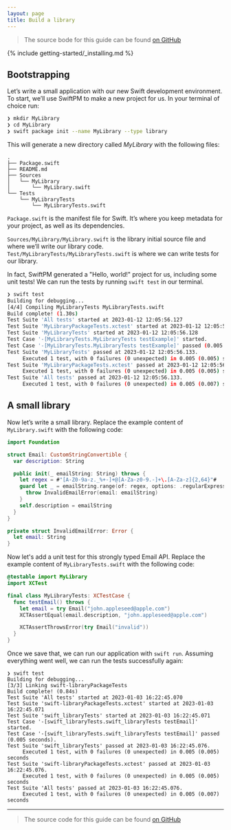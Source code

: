 ```yaml
---
layout: page
title: Build a library
---
```


> The source bode for this guide can be found [on GitHub](https://github.com/apple/swift-getting-started-package-library)

{% include getting-started/_installing.md %}

## Bootstrapping

Let’s write a small application with our new Swift development environment.
To start, we’ll use SwiftPM to make a new project for us. In your terminal of choice run:

~~~bash
❯ mkdir MyLibrary
❯ cd MyLibrary
❯ swift package init --name MyLibrary --type library
~~~

This will generate a new directory called _MyLibrary_ with the following files:

~~~no-highlight
.
├── Package.swift
├── README.md
├── Sources
│   └── MyLibrary
│       └── MyLibrary.swift
└── Tests
    └── MyLibraryTests
        └── MyLibraryTests.swift
~~~

`Package.swift` is the manifest file for Swift. It’s where you keep metadata for your project, as well as its dependencies.

`Sources/MyLibrary/MyLibrary.swift` is the library initial source file and where we’ll write our library code.
`Test/MyLibraryTests/MyLibraryTests.swift` is where we can write tests for our library.

In fact, SwiftPM generated a "Hello, world!" project for us, including some unit tests!
We can run the tests by running  `swift test`  in our terminal.

~~~bash
❯ swift test
Building for debugging...
[4/4] Compiling MyLibraryTests MyLibraryTests.swift
Build complete! (1.30s)
Test Suite 'All tests' started at 2023-01-12 12:05:56.127
Test Suite 'MyLibraryPackageTests.xctest' started at 2023-01-12 12:05:56.128
Test Suite 'MyLibraryTests' started at 2023-01-12 12:05:56.128
Test Case '-[MyLibraryTests.MyLibraryTests testExample]' started.
Test Case '-[MyLibraryTests.MyLibraryTests testExample]' passed (0.005 seconds).
Test Suite 'MyLibraryTests' passed at 2023-01-12 12:05:56.133.
	 Executed 1 test, with 0 failures (0 unexpected) in 0.005 (0.005) seconds
Test Suite 'MyLibraryPackageTests.xctest' passed at 2023-01-12 12:05:56.133.
	 Executed 1 test, with 0 failures (0 unexpected) in 0.005 (0.005) seconds
Test Suite 'All tests' passed at 2023-01-12 12:05:56.133.
	 Executed 1 test, with 0 failures (0 unexpected) in 0.005 (0.007) seconds
~~~

## A small library

Now let’s write a small library.
Replace the example content of `MyLibrary.swift` with the following code:

~~~swift
import Foundation

struct Email: CustomStringConvertible {
  var description: String

  public init(_ emailString: String) throws {
    let regex = #"[A-Z0-9a-z._%+-]+@[A-Za-z0-9.-]+\.[A-Za-z]{2,64}"#
    guard let _ = emailString.range(of: regex, options: .regularExpression) else {
      throw InvalidEmailError(email: emailString)
    }
    self.description = emailString
  }
}

private struct InvalidEmailError: Error {
  let email: String
}
~~~

Now let's add a unit test for this strongly typed Email API.
Replace the example content of `MyLibraryTests.swift` with the following code:

~~~swift
@testable import MyLibrary
import XCTest

final class MyLibraryTests: XCTestCase {
  func testEmail() throws {
    let email = try Email("john.appleseed@apple.com")
    XCTAssertEqual(email.description, "john.appleseed@apple.com")

    XCTAssertThrowsError(try Email("invalid"))
  }
}
~~~

Once we save that, we can run our application with `swift run`.
Assuming everything went well, we can run the tests successfully again:

~~~no-highlight
❯ swift test
Building for debugging...
[3/3] Linking swift-libraryPackageTests
Build complete! (0.84s)
Test Suite 'All tests' started at 2023-01-03 16:22:45.070
Test Suite 'swift-libraryPackageTests.xctest' started at 2023-01-03 16:22:45.071
Test Suite 'swift_libraryTests' started at 2023-01-03 16:22:45.071
Test Case '-[swift_libraryTests.swift_libraryTests testEmail]' started.
Test Case '-[swift_libraryTests.swift_libraryTests testEmail]' passed (0.005 seconds).
Test Suite 'swift_libraryTests' passed at 2023-01-03 16:22:45.076.
	 Executed 1 test, with 0 failures (0 unexpected) in 0.005 (0.005) seconds
Test Suite 'swift-libraryPackageTests.xctest' passed at 2023-01-03 16:22:45.076.
	 Executed 1 test, with 0 failures (0 unexpected) in 0.005 (0.005) seconds
Test Suite 'All tests' passed at 2023-01-03 16:22:45.076.
	 Executed 1 test, with 0 failures (0 unexpected) in 0.005 (0.007) seconds
~~~

---

> The source code for this guide can be found [on GitHub](https://github.com/apple/swift-getting-started-package-library)
